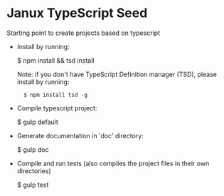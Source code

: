 # Janux TypeScript Seed

Starting point to create projects based on typescript

* Install by running:


	$ npm install && tsd install

	Note: if you don't have TypeScript Definition manager (TSD), please install by running:
		
		$ npm install tsd -g

* Compile typescript project:


	$ gulp default


* Generate documentation in 'doc' directory:

	$ gulp doc

* Compile and run tests (also compiles the project files in their own directories)

    $ gulp test